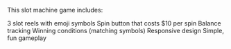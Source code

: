 This slot machine game includes:

3 slot reels with emoji symbols
Spin button that costs $10 per spin
Balance tracking
Winning conditions (matching symbols)
Responsive design
Simple, fun gameplay
